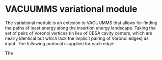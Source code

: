# VACUUMMS variational module

The variational module is an extesion to VACUUMMS that allows for finding the paths of least energy along the insertion energy landscape. Taking the set of pairs of Voronoi vertices (in lieu of CESA cavity centers, which are nearly identical but which lack the implicit pairing of Voronoi edges) as input. The following protocol is applied for each edge:

The 


